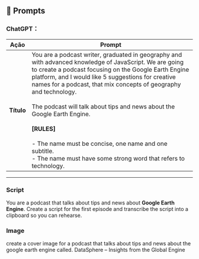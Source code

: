 ## 🧠 Prompts

### ChatGPT：

| **Ação** | **Prompt**                                                                                                                                                                                                                          |
| :------: | ----------------------------------------------------------------------------------------------------------------------------------------------------------------------------------------------------------------------------------- |
| **Título** | You are a podcast writer, graduated in geography and with advanced knowledge of JavaScript. We are going to create a podcast focusing on the Google Earth Engine platform, and I would like 5 suggestions for creative names for a podcast, that mix concepts of geography and technology. <br><br> The podcast will talk about tips and news about the Google Earth Engine. <br><br> **[RULES]** <br><br> - The name must be concise, one name and one subtitle. <br> - The name must have some strong word that refers to technology. |

---

### Script

You are a podcast that talks about tips and news about **Google Earth Engine**. Create a script for the first episode and transcribe the script into a clipboard so you can rehearse.

### Image 
create a cover image for a podcast that talks about tips and news about the google earth engine called. DataSphere – Insights from the Global Engine
